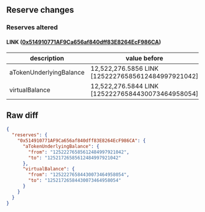 ## Reserve changes

### Reserves altered

#### LINK ([0x514910771AF9Ca656af840dff83E8264EcF986CA](https://etherscan.io/address/0x514910771AF9Ca656af840dff83E8264EcF986CA))

| description | value before | value after |
| --- | --- | --- |
| aTokenUnderlyingBalance | 12,522,276.5856 LINK [12522276585612484997921042] | 12,521,726.5856 LINK [12521726585612484997921042] |
| virtualBalance | 12,522,276.5844 LINK [12522276584430073464958054] | 12,521,726.5844 LINK [12521726584430073464958054] |


## Raw diff

```json
{
  "reserves": {
    "0x514910771AF9Ca656af840dff83E8264EcF986CA": {
      "aTokenUnderlyingBalance": {
        "from": "12522276585612484997921042",
        "to": "12521726585612484997921042"
      },
      "virtualBalance": {
        "from": "12522276584430073464958054",
        "to": "12521726584430073464958054"
      }
    }
  }
}
```